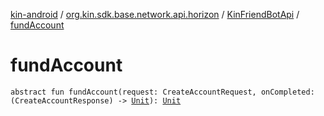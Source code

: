[kin-android](../../index.md) / [org.kin.sdk.base.network.api.horizon](../index.md) / [KinFriendBotApi](index.md) / [fundAccount](./fund-account.md)

# fundAccount

`abstract fun fundAccount(request: CreateAccountRequest, onCompleted: (CreateAccountResponse) -> `[`Unit`](https://kotlinlang.org/api/latest/jvm/stdlib/kotlin/-unit/index.html)`): `[`Unit`](https://kotlinlang.org/api/latest/jvm/stdlib/kotlin/-unit/index.html)